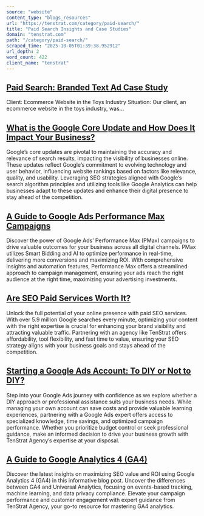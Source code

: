 ```yaml
---
source: "website"
content_type: "blogs_resources"
url: "https://tenstrat.com/category/paid-search/"
title: "Paid Search Insights and Case Studies"
domain: "tenstrat.com"
path: "/category/paid-search/"
scraped_time: "2025-10-05T01:39:38.952912"
url_depth: 2
word_count: 422
client_name: "tenstrat"
---
```


## [Paid Search: Branded Text Ad Case Study](https://tenstrat.com/paid-search-branded-text-ad-case-study/)

Client: Ecommerce Website in the Toys Industry Situation: Our client, an ecommerce website in the toys industry, was...

## [What is the Google Core Update and How Does It Impact Your Business?](https://tenstrat.com/google-core-updates-and-business-impact/)

Google’s core updates are pivotal to maintaining the accuracy and relevance of search results, impacting the visibility of businesses online. These updates reflect Google’s commitment to evolving technology and user behavior, influencing website rankings based on factors like relevance, quality, and usability. Leveraging SEO strategies aligned with Google’s search algorithm principles and utilizing tools like Google Analytics can help businesses adapt to these updates and enhance their digital presence to stay ahead of the competition.

## [A Guide to Google Ads Performance Max Campaigns](https://tenstrat.com/a-guide-to-google-ads-performance-max-campaigns/)

Discover the power of Google Ads’ Performance Max (PMax) campaigns to drive valuable outcomes for your business across all digital channels. PMax utilizes Smart Bidding and AI to optimize performance in real-time, delivering more conversions and maximizing ROI. With comprehensive insights and automation features, Performance Max offers a streamlined approach to campaign management, ensuring your ads reach the right audience at the right time, maximizing your advertising investments.

## [Are SEO Paid Services Worth It?](https://tenstrat.com/are-seo-paid-services-worth-it/)

Unlock the full potential of your online presence with paid SEO services. With over 5.9 million Google searches every minute, optimizing your content with the right expertise is crucial for enhancing your brand visibility and attracting valuable traffic. Partnering with an agency like TenStrat offers affordability, tool flexibility, and fast time to value, ensuring your SEO strategy aligns with your business goals and stays ahead of the competition.

## [Starting a Google Ads Account: To DIY or Not to DIY?](https://tenstrat.com/starting-a-google-ads-account/)

Step into your Google Ads journey with confidence as we explore whether a DIY approach or professional assistance suits your business needs. While managing your own account can save costs and provide valuable learning experiences, partnering with a Google Ads expert offers access to specialized knowledge, time savings, and optimized campaign performance. Whether you prioritize budget control or seek professional guidance, make an informed decision to drive your business growth with TenStrat Agency’s expertise at your disposal.

## [A Guide to Google Analytics 4 (GA4)](https://tenstrat.com/a-guide-to-google-analytics-4-ga4/)

Discover the latest insights on maximizing SEO value and ROI using Google Analytics 4 (GA4) in this informative blog post. Uncover the differences between GA4 and Universal Analytics, focusing on events-based tracking, machine learning, and data privacy compliance. Elevate your campaign performance and customer engagement with expert guidance from TenStrat Agency, your go-to resource for mastering GA4 analytics.